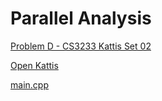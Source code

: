 # Parallel Analysis

[Problem D - CS3233 Kattis Set 02](https://nus.kattis.com/sessions/d9ah9a/problems/parallelanalysis)

[Open Kattis](https://open.kattis.com/problems/parallelanalysis)

[main.cpp](./main.cpp)